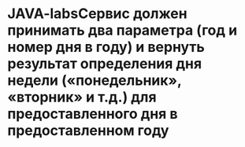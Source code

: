 # JAVA-labsСервис должен принимать два параметра (год и номер дня в году) и вернуть результат определения дня недели («понедельник», «вторник» и т.д.) для предоставленного дня в предоставленном году
